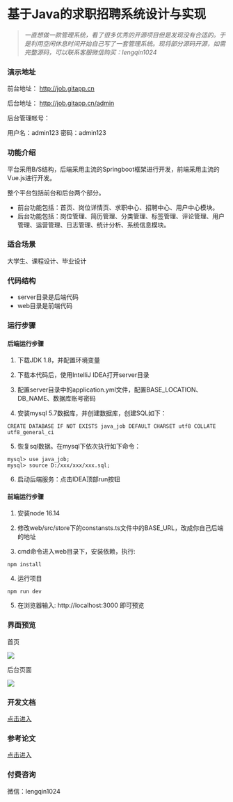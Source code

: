 # 基于Java的求职招聘系统设计与实现

> *一直想做一款管理系统，看了很多优秀的开源项目但是发现没有合适的。于是利用空闲休息时间开始自己写了一套管理系统。现将部分源码开源，如需完整源码，可以联系客服微信购买：lengqin1024*

### 演示地址

前台地址： http://job.gitapp.cn

后台地址： http://job.gitapp.cn/admin

后台管理帐号：

用户名：admin123
密码：admin123

### 功能介绍

平台采用B/S结构，后端采用主流的Springboot框架进行开发，前端采用主流的Vue.js进行开发。

整个平台包括前台和后台两个部分。

- 前台功能包括：首页、岗位详情页、求职中心、招聘中心、用户中心模块。
- 后台功能包括：岗位管理、简历管理、分类管理、标签管理、评论管理、用户管理、运营管理、日志管理、统计分析、系统信息模块。

### 适合场景

大学生、课程设计、毕业设计



### 代码结构

- server目录是后端代码
- web目录是前端代码

### 运行步骤

#### 后端运行步骤

1. 下载JDK 1.8，并配置环境变量

2. 下载本代码后，使用IntelliJ IDEA打开server目录

3. 配置server目录中的application.yml文件，配置BASE_LOCATION、DB_NAME、数据库账号密码

4. 安装mysql 5.7数据库，并创建数据库，创建SQL如下：
```
CREATE DATABASE IF NOT EXISTS java_job DEFAULT CHARSET utf8 COLLATE utf8_general_ci
```
5. 恢复sql数据。在mysql下依次执行如下命令：

```
mysql> use java_job;
mysql> source D:/xxx/xxx/xxx.sql;
```

6. 启动后端服务：点击IDEA顶部run按钮


#### 前端运行步骤

1. 安装node 16.14

2. 修改web/src/store下的constansts.ts文件中的BASE_URL，改成你自己后端的地址

3. cmd命令进入web目录下，安装依赖，执行:
```
npm install 
```
4. 运行项目
```
npm run dev
```
5. 在浏览器输入: http://localhost:3000 即可预览


### 界面预览

首页

![](https://raw.githubusercontent.com/geeeeeeeek/java_job/master/server/upload/image/a.png)


后台页面

![](https://raw.githubusercontent.com/geeeeeeeek/java_job/master/server/upload/image/b.png)



### 开发文档

[点击进入](https://blog.csdn.net/net19880504/article/details/136728451)


### 参考论文
[点击进入](doc/java_job.docx)


### 付费咨询

微信：lengqin1024

